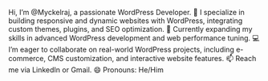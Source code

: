  Hi, I’m @Myckelraj, a passionate WordPress Developer.
🌟 I specialize in building responsive and dynamic websites with WordPress, integrating custom themes, plugins, and SEO optimization.
🌱 Currently expanding my skills in advanced WordPress development and web performance tuning.
💻 I’m eager to collaborate on real-world WordPress projects, including e-commerce, CMS customization, and interactive website features.
📫 Reach me via LinkedIn or Gmail.
😄 Pronouns: He/Him
